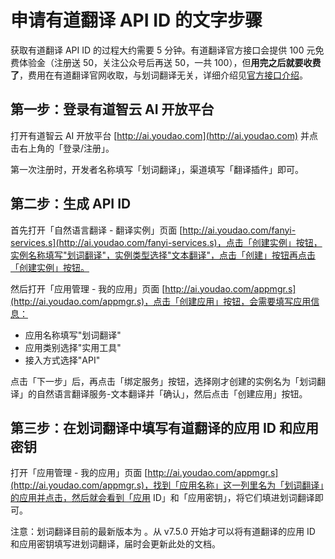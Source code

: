 <global-header />

# 申请有道翻译 API ID 的文字步骤

获取有道翻译 API ID 的过程大约需要 5 分钟。有道翻译官方接口会提供 100 元免费体验金（注册送 50，关注公众号后再送 50，一共 100），但**用完之后就要收费了**，费用在有道翻译官网收取，与划词翻译无关，详细介绍见[官方接口介绍](use-official-api.html)。

## 第一步：登录有道智云 AI 开放平台

打开有道智云 AI 开放平台 [http://ai.youdao.com](http://ai.youdao.com) 并点击右上角的「登录/注册」。

第一次注册时，开发者名称填写「划词翻译」，渠道填写「翻译插件」即可。

## 第二步：生成 API ID

首先打开「自然语言翻译 - 翻译实例」页面 [http://ai.youdao.com/fanyi-services.s](http://ai.youdao.com/fanyi-services.s)，点击「创建实例」按钮，实例名称填写"划词翻译"，实例类型选择"文本翻译"，点击「创建」按钮再点击「创建实例」按钮。

然后打开「应用管理 - 我的应用」页面 [http://ai.youdao.com/appmgr.s](http://ai.youdao.com/appmgr.s)，点击「创建应用」按钮，会需要填写应用信息：

- 应用名称填写"划词翻译"
- 应用类别选择"实用工具"
- 接入方式选择"API"

点击「下一步」后，再点击「绑定服务」按钮，选择刚才创建的实例名为「划词翻译」的自然语言翻译服务-文本翻译并「确认」，然后点击「创建应用」按钮。

## 第三步：在划词翻译中填写有道翻译的应用 ID 和应用密钥

打开「应用管理 - 我的应用」页面 [http://ai.youdao.com/appmgr.s](http://ai.youdao.com/appmgr.s)，找到「应用名称」这一列里名为「划词翻译」的应用并点击，然后就会看到「应用 ID」和「应用密钥」，将它们填进划词翻译即可。

注意：划词翻译目前的最新版本为 <LatestVersion />。从 v7.5.0 开始才可以将有道翻译的应用 ID 和应用密钥填写进划词翻译，届时会更新此处的文档。